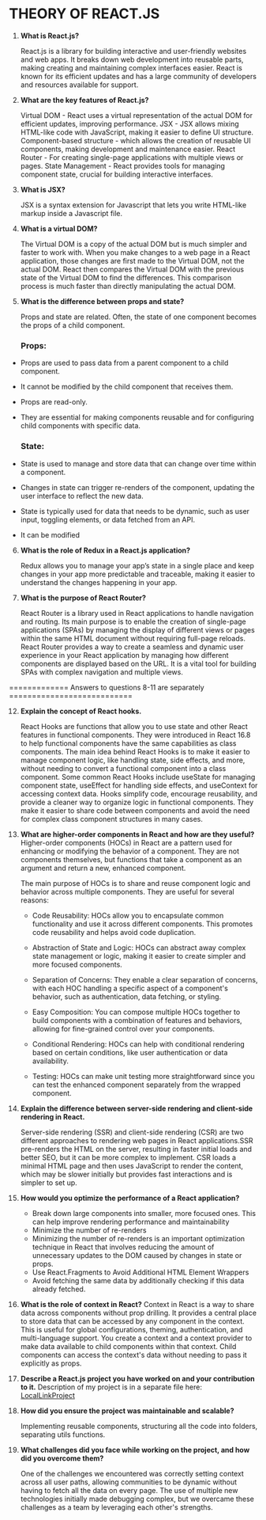 # THEORY OF REACT.JS

1. **What is React.js?**

   React.js is a library for building interactive and user-friendly websites and web apps. It breaks down web development into reusable parts, making creating and maintaining complex interfaces easier. React is known for its efficient updates and has a large community of developers and resources available for support.

2. **What are the key features of React.js?**

   Virtual DOM - React uses a virtual representation of the actual DOM for efficient updates, improving performance.
   JSX - JSX allows mixing HTML-like code with JavaScript, making it easier to define UI structure.
   Component-based structure - which allows the creation of reusable UI components, making development and maintenance easier.
   React Router - For creating single-page applications with multiple views or pages.
   State Management - React provides tools for managing component state, crucial for building interactive interfaces.

3. **What is JSX?**

   JSX is a syntax extension for Javascript that lets you write HTML-like markup inside a Javascript file.

4. **What is a virtual DOM?**

   The Virtual DOM is a copy of the actual DOM but is much simpler and faster to work with. When you make changes to a web page in a React application, those changes are first made to the Virtual DOM, not the actual DOM. React then compares the Virtual DOM with the previous state of the Virtual DOM to find the differences. This comparison process is much faster than directly manipulating the actual DOM.

5. **What is the difference between props and state?**

   Props and state are related. Often, the state of one component becomes the props of a child component.

   ### Props:

- Props are used to pass data from a parent component to a child component.
- It cannot be modified by the child component that receives them.
- Props are read-only.
- They are essential for making components reusable and for configuring child components with specific data.

  ### State:

- State is used to manage and store data that can change over time within a component.
- Changes in state can trigger re-renders of the component, updating the user interface to reflect the new data.
- State is typically used for data that needs to be dynamic, such as user input, toggling elements, or data fetched from an API.
- It can be modified

6. **What is the role of Redux in a React.js application?**

   Redux allows you to manage your app’s state in a single place and keep changes in your app more predictable and traceable, making it easier to understand the changes happening in your app.

7. **What is the purpose of React Router?**

   React Router is a library used in React applications to handle navigation and routing. Its main purpose is to enable the creation of single-page applications (SPAs) by managing the display of different views or pages within the same HTML document without requiring full-page reloads.
   React Router provides a way to create a seamless and dynamic user experience in your React application by managing how different components are displayed based on the URL. It is a vital tool for building SPAs with complex navigation and multiple views.

============= Answers to questions 8-11 are separately ===========================

12. **Explain the concept of React hooks.**

    React Hooks are functions that allow you to use state and other React features in functional components. They were introduced in React 16.8 to help functional components have the same capabilities as class components. The main idea behind React Hooks is to make it easier to manage component logic, like handling state, side effects, and more, without needing to convert a functional component into a class component. Some common React Hooks include useState for managing component state, useEffect for handling side effects, and useContext for accessing context data. Hooks simplify code, encourage reusability, and provide a cleaner way to organize logic in functional components. They make it easier to share code between components and avoid the need for complex class component structures in many cases.

13. **What are higher-order components in React and how are they useful?**
    Higher-order components (HOCs) in React are a pattern used for enhancing or modifying the behavior of a component. They are not components themselves, but functions that take a component as an argument and return a new, enhanced component.

    The main purpose of HOCs is to share and reuse component logic and behavior across multiple components. They are useful for several reasons:

    - Code Reusability: HOCs allow you to encapsulate common functionality and use it across different components. This promotes code reusability and helps avoid code duplication.

    - Abstraction of State and Logic: HOCs can abstract away complex state management or logic, making it easier to create simpler and more focused components.

    - Separation of Concerns: They enable a clear separation of concerns, with each HOC handling a specific aspect of a component's behavior, such as authentication, data fetching, or styling.

    - Easy Composition: You can compose multiple HOCs together to build components with a combination of features and behaviors, allowing for fine-grained control over your components.

    - Conditional Rendering: HOCs can help with conditional rendering based on certain conditions, like user authentication or data availability.

    - Testing: HOCs can make unit testing more straightforward since you can test the enhanced component separately from the wrapped component.

14. **Explain the difference between server-side rendering and client-side rendering in React.**

    Server-side rendering (SSR) and client-side rendering (CSR) are two different approaches to rendering web pages in React applications.SSR pre-renders the HTML on the server, resulting in faster initial loads and better SEO, but it can be more complex to implement. CSR loads a minimal HTML page and then uses JavaScript to render the content, which may be slower initially but provides fast interactions and is simpler to set up.

15. **How would you optimize the performance of a React application?**

    - Break down large components into smaller, more focused ones. This can help improve rendering performance and maintainability
    - Minimize the number of re-renders
    - Minimizing the number of re-renders is an important optimization technique in React that involves reducing the amount of unnecessary updates to the DOM caused by changes in state or props.
    - Use React.Fragments to Avoid Additional HTML Element Wrappers
    - Avoid fetching the same data by additionally checking if this data already fetched.

16. **What is the role of context in React?**
    Context in React is a way to share data across components without prop drilling. It provides a central place to store data that can be accessed by any component in the context. This is useful for global configurations, theming, authentication, and multi-language support. You create a context and a context provider to make data available to child components within that context. Child components can access the context's data without needing to pass it explicitly as props.

17. **Describe a React.js project you have worked on and your contribution to it.**
    Description of my project is in a separate file here: [LocalLinkProject](LocalLinkProject.txt)

18. **How did you ensure the project was maintainable and scalable?**

    Implementing reusable components, structuring all the code into folders, separating utils functions.

19. **What challenges did you face while working on the project, and how did you overcome them?**

    One of the challenges we encountered was correctly setting context across all user paths, allowing communities to be dynamic without having to fetch all the data on every page. The use of multiple new technologies initially made debugging complex, but we overcame these challenges as a team by leveraging each other's strengths.
